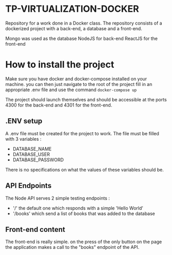 # TP-VIRTUALIZATION-DOCKER

Repository for a work done in a Docker class. The repository consists of a dockerized project with a back-end, a database and a front-end. 

Mongo was used as the database
NodeJS for back-end
ReactJS for the front-end


# How to install the project

Make sure you have docker and docker-compose installed on your machine. 
you can then just navigate to the root of the project fill in an appropriate .env file and use the command `docker-compose up`

The project should launch themselves and should be accessible at the ports 4300 for the back-end and 4301 for the front-end.


## .ENV setup

A .env file must be created for the project to work. The file must be filled with 3 variables : 

 - DATABASE_NAME
 - DATABASE_USER
 - DATABASE_PASSWORD

There is no specifications on what the values of these variables should be.

## API Endpoints

The Node API serves 2 simple testing endpoints : 

 - '/' the default one which responds with a simple 'Hello World'
 - '/books' which send a list of books that was added to the database

## Front-end content

The front-end is really simple. on the press of the only button on the page the application makes a call to the "books" endpoint of the API.